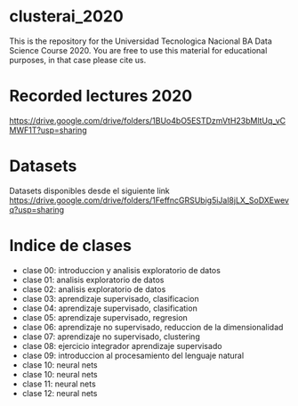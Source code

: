 # clusterai_2020

This is the repository for the Universidad Tecnologica Nacional BA Data Science Course 2020.  You are free to use this material for educational purposes, in that case please cite us.

# Recorded lectures 2020
https://drive.google.com/drive/folders/1BUo4bO5ESTDzmVtH23bMltUq_vCMWF1T?usp=sharing

# Datasets
Datasets disponibles desde el siguiente link https://drive.google.com/drive/folders/1FeffncGRSUbig5iJal8jLX_SoDXEwevq?usp=sharing

# Indice de clases
- clase 00: introduccion y analisis exploratorio de datos
- clase 01: analisis exploratorio de datos
- clase 02: analisis exploratorio de datos
- clase 03: aprendizaje supervisado, clasificacion
- clase 04: aprendizaje supervisado, clasification
- clase 05: aprendizaje supervisado, regresion
- clase 06: aprendizaje no supervisado, reduccion de la dimensionalidad
- clase 07: aprendizaje no supervisado, clustering
- clase 08: ejercicio integrador aprendizaje supervisado
- clase 09: introduccion al procesamiento del lenguaje natural
- clase 10: neural nets
- clase 10: neural nets
- clase 11: neural nets
- clase 12: neural nets


